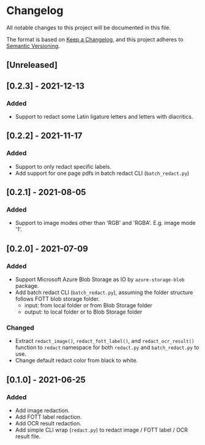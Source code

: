 # Changelog
All notable changes to this project will be documented in this file.

The format is based on [Keep a Changelog](https://keepachangelog.com/en/1.0.0/),
and this project adheres to [Semantic Versioning](https://semver.org/spec/v2.0.0.html).

## [Unreleased]

## [0.2.3] - 2021-12-13
### Added
- Support to redact some Latin ligature letters and letters with diacritics.

## [0.2.2] - 2021-11-17
### Added
- Support to only redact specific labels.
- Add support for one page pdfs in batch redact CLI (`batch_redact.py`)

## [0.2.1] - 2021-08-05
### Added
- Support to image modes other than 'RGB' and 'RGBA'. E.g. image mode '1'.

## [0.2.0] - 2021-07-09
### Added
- Support Microsoft Azure Blob Storage as IO by `azure-storage-blob` package.
- Add batch redact CLI (`batch_redact.py`), assuming the folder structure follows FOTT blob storage folder.
    - input: from local folder or from Blob Storage folder
    - output: to local folder or to Blob Storage folder

### Changed
- Extract `redact_image()`, `redact_fott_label()`, and `redact_ocr_result()` function to `redact` namespace for both `redact.py` and `batch_redact.py` to use.
- Change default redact color from black to white.

## [0.1.0] - 2021-06-25
### Added
- Add image redaction.
- Add FOTT label redaction.
- Add OCR result redaction.
- Add simple CLI wrap (`redact.py`) to redact image / FOTT label / OCR result file.
